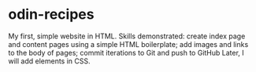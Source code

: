 # odin-recipes

My first, simple website in HTML. 
Skills demonstrated: create index page and content pages using a simple HTML boilerplate; add images and links to the body of pages; commit iterations to Git and push to GitHub
Later, I will add elements in CSS. 